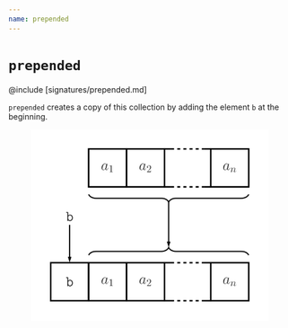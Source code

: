 ```yaml
---
name: prepended
---
```


# `prepended`

@include [signatures/prepended.md]

`prepended` creates a copy of this collection by adding the element `b` at the
beginning.

<figure class="diagram">
  <img src="images/prepended.svg" alt="prepended function">
  <!-- <figcaption class="diagram-desc"></figcaption> -->
</figure>
